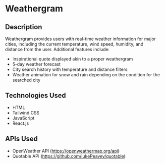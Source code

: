 # Weathergram

## Description
Weathergram provides users with real-time weather information for major cities, including the current temperature, wind speed, humidity, and distance from the user. Additional features include:
- Inspirational quote displayed akin to a proper weathergram
- 5-day weather forecast
- City search history with temperature and distance filters
- Weather animation for snow and rain depending on the condition for the searched city

## Technologies Used
- HTML
- Tailwind CSS
- JavaScript
- React.js

## APIs Used
- OpenWeather API (https://openweathermap.org/api)
- Quotable API (https://github.com/lukePeavey/quotable)


